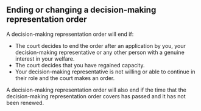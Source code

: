 ##  Ending or changing a decision-making representation order

A decision-making representation order will end if:

  * The court decides to end the order after an application by you, your decision-making representative or any other person with a genuine interest in your welfare. 
  * The court decides that you have regained capacity. 
  * Your decision-making representative is not willing or able to continue in their role and the court makes an order. 

A decision-making representation order will also end if the time that the
decision-making representation order covers has passed and it has not been
renewed.
